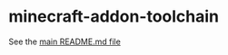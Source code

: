 # minecraft-addon-toolchain

See the [main README.md file](https://github.com/minecraft-addon-tools/minecraft-addon-toolchain/blob/master/README.md)
